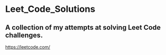# Leet_Code_Solutions

## A collection of my attempts at solving Leet Code challenges.

https://leetcode.com/
